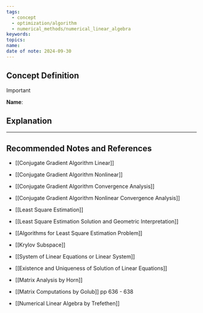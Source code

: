 ```yaml
---
tags:
  - concept
  - optimization/algorithm
  - numerical_methods/numerical_linear_algebra
keywords: 
topics: 
name: 
date of note: 2024-09-30
---
```


## Concept Definition

>[!important]
>**Name**: 



## Explanation





-----------
##  Recommended Notes and References


- [[Conjugate Gradient Algorithm Linear]]
- [[Conjugate Gradient Algorithm Nonlinear]]
- [[Conjugate Gradient Algorithm Convergence Analysis]]
- [[Conjugate Gradient Algorithm Nonlinear Convergence Analysis]]


- [[Least Square Estimation]]
- [[Least Square Estimation Solution and Geometric Interpretation]]
- [[Algorithms for Least Square Estimation Problem]]
- [[Krylov Subspace]]


- [[System of Linear Equations or Linear System]]
- [[Existence and Uniqueness of Solution of Linear Equations]]




- [[Matrix Analysis by Horn]]
- [[Matrix Computations by Golub]] pp 636 - 638
- [[Numerical Linear Algebra by Trefethen]]